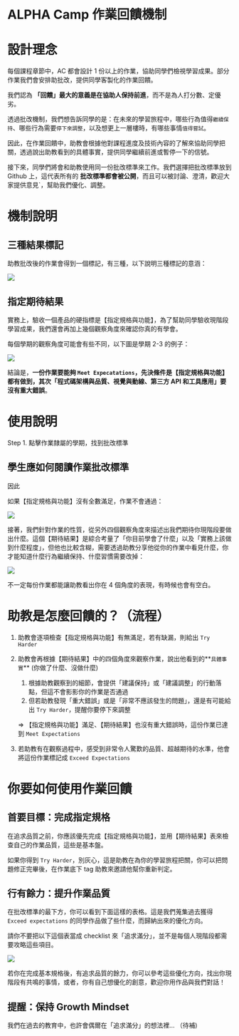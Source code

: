 # ALPHA Camp 作業回饋機制

# 設計理念

每個課程章節中，AC 都會設計 1 份以上的作業，協助同學們檢視學習成果。部分作業我們會安排助批改，提供同學客製化的作業回饋。

我們認為 **「回饋」最大的意義是在協助人保持前進**，而不是為人打分數、定優劣。

透過批改機制，我們想告訴同學的是：在未來的學習旅程中，哪些行為值得`繼續保持`、哪些行為需要`停下來調整`，以及想更上一層樓時，有哪些事情`值得嘗試`。

因此，在作業回饋中，助教會根據他對課程進度及技術內容的了解來協助同學把關，透過說出助教看到的具體事實，提供同學繼續前進或暫停一下的信號。

接下來，同學們將會和助教使用同一份批改標準來工作。我們選擇把批改標準放到 Github 上，這代表所有的 **批改標準都會被公開**，而且可以被討論、澄清，歡迎大家提供意見`，幫助我們優化、調整。

# 機制說明

## 三種結果標記

助教批改後的作業會得到一個標記，有三種，以下說明三種標記的意涵：

![](https://assets-lighthouse.alphacamp.co/uploads/image/file/15653/___2021-05-11___5.55.31.png)

## 指定期待結果

實務上，驗收一個產品的硬指標是【指定規格與功能】，為了幫助同學驗收現階段學習成果，我們還會再加上幾個觀察角度來確認你真的有學會。

每個學期的觀察角度可能會有些不同，以下圖是學期 2-3 的例子：

![](https://assets-lighthouse.alphacamp.co/uploads/image/file/15650/___2021-05-11___3.43.23.png)

 結論是，**一份作業要能夠 `Meet Expecatations`，先決條件是【指定規格與功能】都有做到，其次「程式碼架構與品質、視覺與動線、第三方 API 和工具應用」要沒有重大錯誤**。

# 使用說明

Step 1. 點擊作業隸屬的學期，找到批改標準

## 學生應如何閱讀作業批改標準

因此

如果【指定規格與功能】沒有全數滿足，作業不會通過：

![](https://i.imgur.com/qwsxXMo.png)

接著，我們針對作業的性質，從另外四個觀察角度來描述出我們期待你現階段要做出什麼。這個【期待結果】是綜合考量了「你目前學會了什麼」以及「實務上該做到什麼程度」，但他也比較含糊，需要透過助教分享他從你的作業中看見什麼，你才能知道什麼行為繼續保持、什麼習慣需要改掉：

![](https://i.imgur.com/CTlkhOB.png)

不一定每份作業都能讓助教看出你在 4 個角度的表現，有時候也會有空白。

# 助教是怎麼回饋的？（流程）

1. 助教會逐項檢查【指定規格與功能】有無滿足，若有缺漏，則給出 `Try Harder`
2. 助教會再根據【期待結果】中的四個角度來觀察作業，說出他看到的**`具體事實`** (你做了什麼、沒做什麼)
    1. 根據助教觀察到的細節，會提供「建議保持」或「建議調整」的行動落點，但這不會影影你的作業是否通過
    2. 但若助教發現「重大錯誤」或是「非常不應該發生的問題」，還是有可能給出 `Try Harder`，提醒你要停下來調整

    ⇒ 【指定規格與功能】滿足、【期待結果】也沒有重大錯誤時，這份作業已達到 `Meet Expectations`

3. 若助教有在觀察過程中，感受到非常令人驚歎的品質、超越期待的水準，他會將這份作業標記成 `Exceed Expectations`

# 你要如何使用作業回饋

## 首要目標：完成指定規格

在追求品質之前，你應該優先完成【指定規格與功能】，並用【期待結果】表來檢查自己的作業品質，這些是基本盤。

如果你得到 `Try Harder`，別灰心，這是助教在為你的學習旅程把關，你可以把問題修正完畢後，在作業底下 tag 助教來邀請他幫你重新判定。

## 行有餘力：提升作業品質

在批改標準的最下方，你可以看到下面這樣的表格。這是我們蒐集過去獲得 `Exceed expectations` 的同學作品做了些什麼，而歸納出來的優化方向。

請你不要把以下這個表當成 checklist 來「追求滿分」，並不是每個人現階段都需要攻略這些項目。

![](https://i.imgur.com/t6GrTST.png)

若你在完成基本規格後，有追求品質的餘力，你可以參考這些優化方向，找出你現階段有共鳴的事情，或者，你有自己想優化的創意，歡迎你用作品與我們對話！

## 提醒：保持 Growth Mindset

我們在過去的教育中，也許會偶爾在「追求滿分」的想法裡... （待補)
